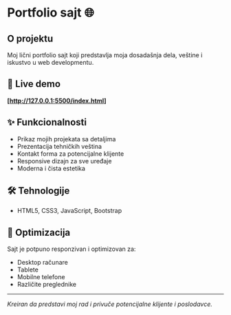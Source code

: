 # Portfolio sajt 🌐

## O projektu

Moj lični portfolio sajt koji predstavlja moja dosadašnja dela, veštine i iskustvo u web developmentu.

## 🚀 Live demo
**[http://127.0.0.1:5500/index.html]** 

## ✨ Funkcionalnosti

- Prikaz mojih projekata sa detaljima
- Prezentacija tehničkih veština  
- Kontakt forma za potencijalne klijente
- Responsive dizajn za sve uređaje
- Moderna i čista estetika

## 🛠️ Tehnologije

- HTML5, CSS3, JavaScript, Bootstrap

## 📱 Optimizacija

Sajt je potpuno responzivan i optimizovan za:
- Desktop računare
- Tablete
- Mobilne telefone
- Različite preglednike

---

*Kreiran da predstavi moj rad i privuče potencijalne klijente i poslodavce.*
